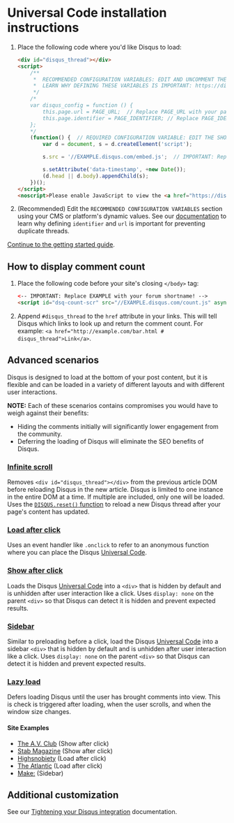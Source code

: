 # Universal Code installation instructions

1. Place the following code where you'd like Disqus to load:

	```html
	<div id="disqus_thread"></div>
	<script>
	    /**
	     *  RECOMMENDED CONFIGURATION VARIABLES: EDIT AND UNCOMMENT THE SECTION BELOW TO INSERT DYNAMIC VALUES FROM YOUR PLATFORM OR CMS.
	     *  LEARN WHY DEFINING THESE VARIABLES IS IMPORTANT: https://disqus.com/admin/universalcode/#configuration-variables
	     */
	    /*
	    var disqus_config = function () {
	        this.page.url = PAGE_URL;  // Replace PAGE_URL with your page's canonical URL variable
	        this.page.identifier = PAGE_IDENTIFIER; // Replace PAGE_IDENTIFIER with your page's unique identifier variable
	    };
	    */
	    (function() {  // REQUIRED CONFIGURATION VARIABLE: EDIT THE SHORTNAME BELOW
	        var d = document, s = d.createElement('script');

	        s.src = '//EXAMPLE.disqus.com/embed.js';  // IMPORTANT: Replace EXAMPLE with your forum shortname!

	        s.setAttribute('data-timestamp', +new Date());
	        (d.head || d.body).appendChild(s);
	    })();
	</script>
	<noscript>Please enable JavaScript to view the <a href="https://disqus.com/?ref_noscript" rel="nofollow">comments powered by Disqus.</a></noscript>
	```

2. (Recommended) Edit the `RECOMMENDED CONFIGURATION VARIABLES` section using your CMS or platform's dynamic values. See our [documentation](https://help.disqus.com/customer/en/portal/articles/2158629) to learn why defining `identifier` and `url` is important for preventing duplicate threads.

[Continue to the getting started guide](https://help.disqus.com/customer/portal/articles/1264625-getting-started).

## How to display comment count

1. Place the following code before your site's closing `</body>` tag:

	```html
	<-- IMPORTANT: Replace EXAMPLE with your forum shortname! -->
	<script id="dsq-count-scr" src="//EXAMPLE.disqus.com/count.js" async></script>
	```
2. Append `#disqus_thread` to the `href` attribute in your links. This will tell Disqus which links to look up and return the comment count. For example: `<a href="http://example.com/bar.html # disqus_thread">Link</a>`.

## Advanced scenarios

Disqus is designed to load at the bottom of your post content, but it is flexible and can be loaded in a variety of different layouts and with different user interactions.

**NOTE:** Each of these scenarios contains compromises you would have to weigh against their benefits:
- Hiding the comments initially will significantly lower engagement from the community.
- Deferring the loading of Disqus will eliminate the SEO benefits of Disqus.

### [Infinite scroll](infinite_scroll_template.html)

Removes `<div id="disqus_thread"></div>` from the previous article DOM before reloading Disqus in the new article. Disqus is limited to one instance in the entire DOM at a time. If multiple are included, only one will be loaded. Uses the [`DISQUS.reset()` function](https://help.disqus.com/customer/en/portal/articles/472107-using-disqus-on-ajax-sites) to reload a new Disqus thread after your page's content has updated.

### [Load after click](load_after_click_template.html)

Uses an event handler like `.onclick` to refer to an anonymous function where you can place the Disqus [Universal Code](https://disqus.com/admin/universalcode/).

### [Show after click](show_after_click_template.html)

Loads the Disqus [Universal Code](https://disqus.com/admin/universalcode/) into a `<div>` that is hidden by default and is unhidden after user interaction like a click. Uses `display: none` on the parent `<div>` so that Disqus can detect it is hidden and prevent expected results.

### [Sidebar](sidebar_template.html)

Similar to preloading before a click, load the Disqus [Universal Code](https://disqus.com/admin/universalcode/) into a sidebar `<div>` that is hidden by default and is unhidden after user interaction like a click. Uses `display: none` on the parent `<div>` so that Disqus can detect it is hidden and prevent expected results.

### [Lazy load](lazy_load_template.html)

Defers loading Disqus until the user has brought comments into view. This is check is triggered after loading, when the user scrolls, and when the window size changes.

#### Site Examples
- [The A.V. Club](http://www.avclub.com/article/sam-coffey-and-iron-lungs-channel-clash-talk-2-her-251891) (Show after click)
- [Stab Magazine](http://stabmag.com/news/kelly-slaters-tired-of-margaret-rivers-main-break/) (Show after click)
- [Highsnobiety](http://www.highsnobiety.com/2017/04/03/supreme-x-north-face-ss17-drop-paris/) (Load after click)
- [The Atlantic](https://www.theatlantic.com/technology/archive/2017/03/trump-android-tweets/520869/) (Load after click)
- [Make:](http://makezine.com/2016/06/30/these-custom-night-vision-goggles-dont-even-look-homemade/) (Sidebar)

## Additional customization

See our [Tightening your Disqus integration](https://help.disqus.com/customer/portal/articles/565624-tightening-your-disqus-integration) documentation.
